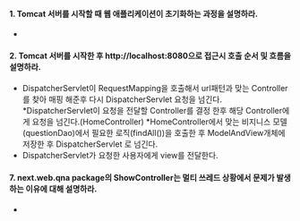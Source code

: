 #### 1. Tomcat 서버를 시작할 때 웹 애플리케이션이 초기화하는 과정을 설명하라.

* 

#### 2. Tomcat 서버를 시작한 후 http://localhost:8080으로 접근시 호출 순서 및 흐름을 설명하라.
* DispatcherServlet이 RequestMapping을 호출해서 url패턴과 맞는 Controller를 찾아 매핑 해준후 다시 DispatcherServlet 요청을 넘긴다.
*DispatcherServlet이 요청을 전달할 Controller를 결정 한후 해당 Controller에게 요청을 넘긴다.(HomeController)
*HomeController에서   맞는 비지니스 모델(questionDao)에서 필요한 로직(findAll())을 호출한 후 ModelAndView개체에 저장한 후  DispatcherServlet 로 넘긴다.
*  DispatcherServlet가 요청한 사용자에게 view를 전달한다.

#### 7. next.web.qna package의 ShowController는 멀티 쓰레드 상황에서 문제가 발생하는 이유에 대해 설명하라.
* 
